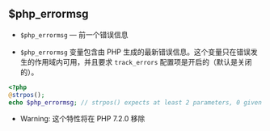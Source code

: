 ## $php_errormsg
* `$php_errormsg` — 前一个错误信息

* `$php_errormsg` 变量包含由 PHP 生成的最新错误信息。这个变量只在错误发生的作用域内可用，并且要求 `track_errors` 配置项是开启的（默认是关闭的）。

```php
<?php
@strpos();
echo $php_errormsg; // strpos() expects at least 2 parameters, 0 given
```

* Warning: 这个特性将在 PHP 7.2.0 移除
